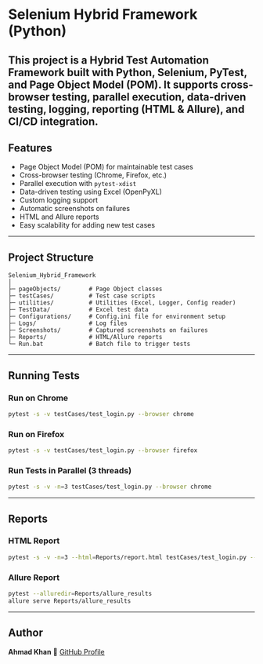# Selenium Hybrid Framework (Python)

This project is a **Hybrid Test Automation Framework** built with **Python, Selenium, PyTest, and Page Object Model (POM)**.
It supports **cross-browser testing, parallel execution, data-driven testing, logging, reporting (HTML & Allure), and CI/CD integration**.
---

## Features

* Page Object Model (POM) for maintainable test cases
* Cross-browser testing (Chrome, Firefox, etc.)
* Parallel execution with `pytest-xdist`
* Data-driven testing using Excel (OpenPyXL)
* Custom logging support
* Automatic screenshots on failures
* HTML and Allure reports
* Easy scalability for adding new test cases

---

## Project Structure

```
Selenium_Hybrid_Framework
│
├─ pageObjects/        # Page Object classes
├─ testCases/          # Test case scripts
├─ utilities/          # Utilities (Excel, Logger, Config reader)
├─ TestData/           # Excel test data
├─ Configurations/     # Config.ini file for environment setup
├─ Logs/               # Log files
├─ Screenshots/        # Captured screenshots on failures
├─ Reports/            # HTML/Allure reports
└─ Run.bat             # Batch file to trigger tests
```

---

## Running Tests

### Run on Chrome

```bash
pytest -s -v testCases/test_login.py --browser chrome
```

### Run on Firefox

```bash
pytest -s -v testCases/test_login.py --browser firefox
```

### Run Tests in Parallel (3 threads)

```bash
pytest -s -v -n=3 testCases/test_login.py --browser chrome
```

---

## Reports

### HTML Report

```bash
pytest -s -v -n=3 --html=Reports/report.html testCases/test_login.py --browser chrome
```

### Allure Report

```bash
pytest --alluredir=Reports/allure_results
allure serve Reports/allure_results
```
---
## Author

**Ahmad Khan**
🔗 [GitHub Profile](https://github.com/ahmadashraf123)
